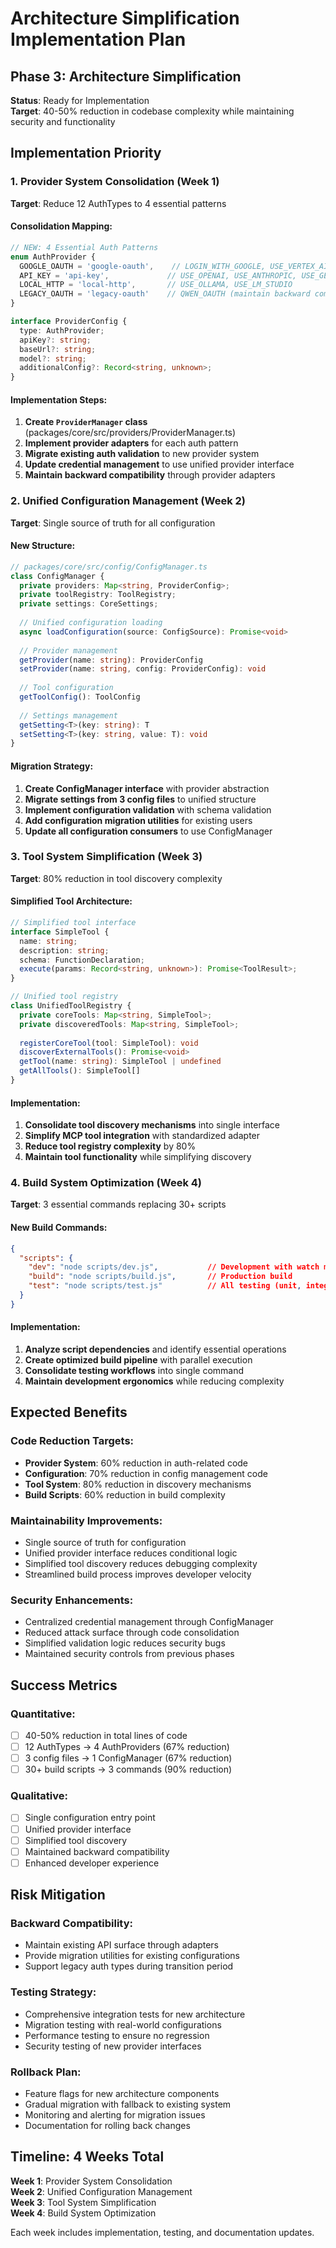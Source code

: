 # Architecture Simplification Implementation Plan

## Phase 3: Architecture Simplification
**Status**: Ready for Implementation  
**Target**: 40-50% reduction in codebase complexity while maintaining security and functionality

## Implementation Priority

### 1. Provider System Consolidation (Week 1)
**Target**: Reduce 12 AuthTypes to 4 essential patterns

#### Consolidation Mapping:
```typescript
// NEW: 4 Essential Auth Patterns
enum AuthProvider {
  GOOGLE_OAUTH = 'google-oauth',    // LOGIN_WITH_GOOGLE, USE_VERTEX_AI, CLOUD_SHELL
  API_KEY = 'api-key',             // USE_OPENAI, USE_ANTHROPIC, USE_GEMINI, USE_GROK, USE_RUNPOD
  LOCAL_HTTP = 'local-http',       // USE_OLLAMA, USE_LM_STUDIO
  LEGACY_OAUTH = 'legacy-oauth'    // QWEN_OAUTH (maintain backward compatibility)
}

interface ProviderConfig {
  type: AuthProvider;
  apiKey?: string;
  baseUrl?: string;
  model?: string;
  additionalConfig?: Record<string, unknown>;
}
```

#### Implementation Steps:
1. **Create `ProviderManager` class** (packages/core/src/providers/ProviderManager.ts)
2. **Implement provider adapters** for each auth pattern
3. **Migrate existing auth validation** to new provider system
4. **Update credential management** to use unified provider interface
5. **Maintain backward compatibility** through provider adapters

### 2. Unified Configuration Management (Week 2)
**Target**: Single source of truth for all configuration

#### New Structure:
```typescript
// packages/core/src/config/ConfigManager.ts
class ConfigManager {
  private providers: Map<string, ProviderConfig>;
  private toolRegistry: ToolRegistry;
  private settings: CoreSettings;
  
  // Unified configuration loading
  async loadConfiguration(source: ConfigSource): Promise<void>
  
  // Provider management
  getProvider(name: string): ProviderConfig
  setProvider(name: string, config: ProviderConfig): void
  
  // Tool configuration
  getToolConfig(): ToolConfig
  
  // Settings management
  getSetting<T>(key: string): T
  setSetting<T>(key: string, value: T): void
}
```

#### Migration Strategy:
1. **Create ConfigManager interface** with provider abstraction
2. **Migrate settings from 3 config files** to unified structure
3. **Implement configuration validation** with schema validation
4. **Add configuration migration utilities** for existing users
5. **Update all configuration consumers** to use ConfigManager

### 3. Tool System Simplification (Week 3)
**Target**: 80% reduction in tool discovery complexity

#### Simplified Tool Architecture:
```typescript
// Simplified tool interface
interface SimpleTool {
  name: string;
  description: string;
  schema: FunctionDeclaration;
  execute(params: Record<string, unknown>): Promise<ToolResult>;
}

// Unified tool registry
class UnifiedToolRegistry {
  private coreTools: Map<string, SimpleTool>;
  private discoveredTools: Map<string, SimpleTool>;
  
  registerCoreTool(tool: SimpleTool): void
  discoverExternalTools(): Promise<void>
  getTool(name: string): SimpleTool | undefined
  getAllTools(): SimpleTool[]
}
```

#### Implementation:
1. **Consolidate tool discovery mechanisms** into single interface
2. **Simplify MCP tool integration** with standardized adapter
3. **Reduce tool registry complexity** by 80%
4. **Maintain tool functionality** while simplifying discovery

### 4. Build System Optimization (Week 4)
**Target**: 3 essential commands replacing 30+ scripts

#### New Build Commands:
```json
{
  "scripts": {
    "dev": "node scripts/dev.js",           // Development with watch mode
    "build": "node scripts/build.js",       // Production build
    "test": "node scripts/test.js"          // All testing (unit, integration, lint)
  }
}
```

#### Implementation:
1. **Analyze script dependencies** and identify essential operations
2. **Create optimized build pipeline** with parallel execution
3. **Consolidate testing workflows** into single command
4. **Maintain development ergonomics** while reducing complexity

## Expected Benefits

### Code Reduction Targets:
- **Provider System**: 60% reduction in auth-related code
- **Configuration**: 70% reduction in config management code  
- **Tool System**: 80% reduction in discovery mechanisms
- **Build Scripts**: 60% reduction in build complexity

### Maintainability Improvements:
- Single source of truth for configuration
- Unified provider interface reduces conditional logic
- Simplified tool discovery reduces debugging complexity
- Streamlined build process improves developer velocity

### Security Enhancements:
- Centralized credential management through ConfigManager
- Reduced attack surface through code consolidation
- Simplified validation logic reduces security bugs
- Maintained security controls from previous phases

## Success Metrics

### Quantitative:
- [ ] 40-50% reduction in total lines of code
- [ ] 12 AuthTypes → 4 AuthProviders (67% reduction)
- [ ] 3 config files → 1 ConfigManager (67% reduction)
- [ ] 30+ build scripts → 3 commands (90% reduction)

### Qualitative:
- [ ] Single configuration entry point
- [ ] Unified provider interface
- [ ] Simplified tool discovery
- [ ] Maintained backward compatibility
- [ ] Enhanced developer experience

## Risk Mitigation

### Backward Compatibility:
- Maintain existing API surface through adapters
- Provide migration utilities for existing configurations
- Support legacy auth types during transition period

### Testing Strategy:
- Comprehensive integration tests for new architecture
- Migration testing with real-world configurations  
- Performance testing to ensure no regression
- Security testing of new provider interfaces

### Rollback Plan:
- Feature flags for new architecture components
- Gradual migration with fallback to existing system
- Monitoring and alerting for migration issues
- Documentation for rolling back changes

## Timeline: 4 Weeks Total

**Week 1**: Provider System Consolidation  
**Week 2**: Unified Configuration Management  
**Week 3**: Tool System Simplification  
**Week 4**: Build System Optimization  

Each week includes implementation, testing, and documentation updates.